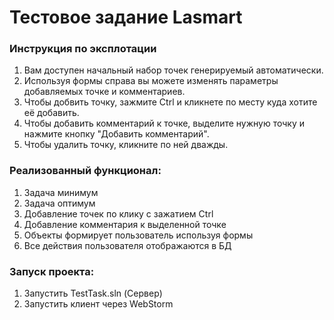 # Тестовое задание Lasmart

### Инструкция по эксплотации
1. Вам доступен начальный набор точек генерируемый автоматически.
2. Используя формы справа вы можете изменять параметры добавляемых точке и комментариев.
3. Чтобы добвить точку, зажмите Ctrl и кликнете по месту куда хотите её добавить.
4. Чтобы добавить комментарий к точке, выделите нужную точку и нажмите кнопку "Добавить комментарий".
5. Чтобы удалить точку, кликните по ней дважды.

### Реализованный функционал:
1. Задача минимум
2. Задача оптимум
3. Добавление точек по клику с зажатием Ctrl 
4. Добавление комментария к выделенной точке
5. Объекты формирует пользователь используя формы
6. Все действия пользователя отображаются в БД

### Запуск проекта:
1. Запустить TestTask.sln (Сервер)
2. Запустить клиент через WebStorm